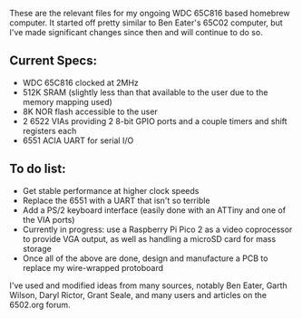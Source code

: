 These are the relevant files for my ongoing WDC 65C816 based homebrew computer. It started off pretty similar to Ben Eater's 65C02 computer, but I've made significant changes since then and will continue to do so.

## Current Specs:
- WDC 65C816 clocked at 2MHz
- 512K SRAM (slightly less than that available to the user due to the memory mapping used)
- 8K NOR flash accessible to the user
- 2 6522 VIAs providing 2 8-bit GPIO ports and a couple timers and shift registers each
- 6551 ACIA UART for serial I/O

## To do list:
- Get stable performance at higher clock speeds
- Replace the 6551 with a UART that isn't so terrible
- Add a PS/2 keyboard interface (easily done with an ATTiny and one of the VIA ports)
- Currently in progress: use a Raspberry Pi Pico 2 as a video coprocessor to provide VGA output, as well as handling a microSD card for mass storage
- Once all of the above are done, design and manufacture a PCB to replace my wire-wrapped protoboard

I've used and modified ideas from many sources, notably Ben Eater, Garth Wilson, Daryl Rictor, Grant Seale, and many users and articles on the 6502.org forum.
